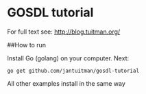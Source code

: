 # GOSDL tutorial


For full text see: http://blog.tuitman.org/

##How to run

Install Go (golang) on your computer. Next:

    go get github.com/jantuitman/gosdl-tutorial

All other examples install in the same way

